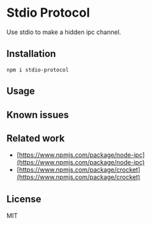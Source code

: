 # Stdio Protocol

Use stdio to make a hidden ipc channel.

## Installation

```
npm i stdio-protocol
```

## Usage

## Known issues

## Related work

- [https://www.npmjs.com/package/node-ipc](https://www.npmjs.com/package/node-ipc)
- [https://www.npmjs.com/package/crocket](https://www.npmjs.com/package/crocket)

## License

MIT
